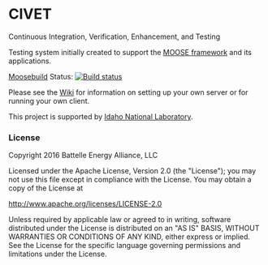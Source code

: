 # CIVET
Continuous Integration, Verification, Enhancement, and Testing

Testing system initially created to support the [MOOSE framework](http://www.mooseframework.org) and its applications.

[Moosebuild](https://www.moosebuild.org) Status: [![Build status](https://www.moosebuild.org/44/branch_status.svg)](https://www.moosebuild.org/repo/19/)

Please see the [Wiki](https://www.github.com/idaholab/civet/wiki) for information on setting up your own server or
for running your own client.

This project is supported by [Idaho National Laboratory](https://www.inl.gov/).

### License

Copyright 2016 Battelle Energy Alliance, LLC

Licensed under the Apache License, Version 2.0 (the "License");
you may not use this file except in compliance with the License.
You may obtain a copy of the License at

  http://www.apache.org/licenses/LICENSE-2.0

Unless required by applicable law or agreed to in writing, software
distributed under the License is distributed on an "AS IS" BASIS,
WITHOUT WARRANTIES OR CONDITIONS OF ANY KIND, either express or implied.
See the License for the specific language governing permissions and
limitations under the License.
